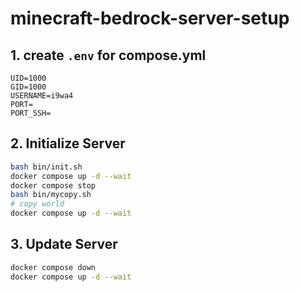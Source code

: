# minecraft-bedrock-server-setup

## 1. create `.env` for compose.yml

```plaintext
UID=1000
GID=1000
USERNAME=i9wa4
PORT=
PORT_SSH=
```

## 2. Initialize Server

```sh
bash bin/init.sh
docker compose up -d --wait
docker compose stop
bash bin/mycopy.sh
# copy world
docker compose up -d --wait
```

## 3. Update Server

```sh
docker compose down
docker compose up -d --wait
```
